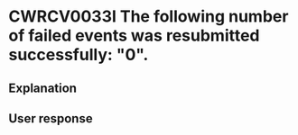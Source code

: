 # CWRCV0033I The following number of failed events was resubmitted successfully: "0".

## Explanation

## User response